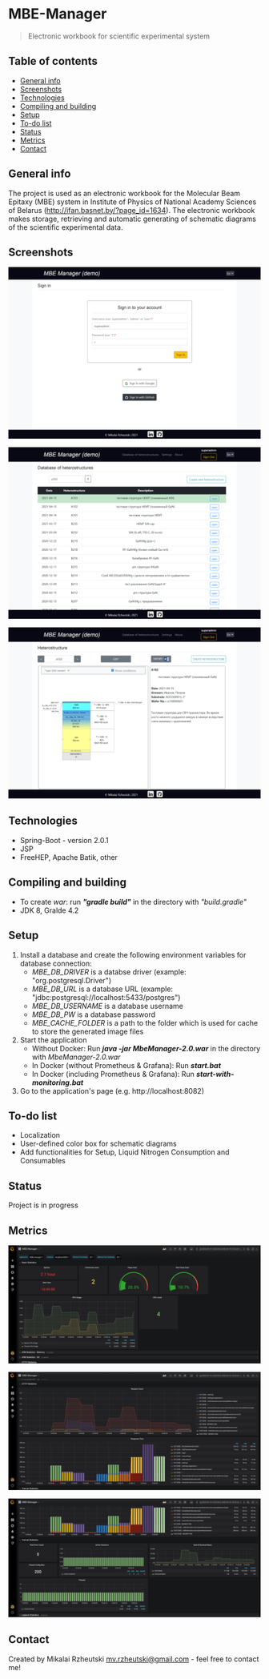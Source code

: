 # MBE-Manager
> Electronic workbook for scientific experimental system

## Table of contents
* [General info](#general-info)
* [Screenshots](#screenshots)
* [Technologies](#technologies)
* [Compiling and building](#compiling-and-building)
* [Setup](#setup)
* [To-do list](#to-do-list)
* [Status](#status)
* [Metrics](#metrics)
* [Contact](#contact)

## General info 
The project is used as an electronic workbook for the Molecular Beam Epitaxy (MBE) system in Institute of Physics of National Academy Sciences of Belarus (http://ifan.basnet.by/?page_id=1634).
The electronic workbook makes storage, retrieving and automatic generating of schematic diagrams of the scientific experimental data.

## Screenshots
![screenshot](screenshots/01_login.png)

![screenshot](screenshots/02_browse.png)

![screenshot](screenshots/03_view.png)

## Technologies
* Spring-Boot - version 2.0.1
* JSP
* FreeHEP, Apache Batik, other

## Compiling and building  
* To create *war*: run **_"gradle build"_** in the directory with *"build.gradle"*
* JDK 8, Gralde 4.2

## Setup
1. Install a database and create the following environment variables for database connection:
    * *MBE_DB_DRIVER* is a databse driver (example: "org.postgresql.Driver")
    * *MBE_DB_URL* is a database URL (example: "jdbc:postgresql://localhost:5433/postgres")
    * *MBE_DB_USERNAME* is a database username
    * *MBE_DB_PW* is a database password
    * *MBE_CACHE_FOLDER* is a path to the folder which is used for cache to store the generated image files
2. Start the application
    * Without Docker: Run **_java -jar MbeManager-2.0.war_** in the directory with *MbeManager-2.0.war*
    * In Docker (without Prometheus & Grafana): Run **_start.bat_**
    * In Docker (including Prometheus & Grafana): Run **_start-with-monitoring.bat_**
3. Go to the application's page (e.g. http://localhost:8082)

## To-do list
* Localization
* User-defined color box for schematic diagrams
* Add functionalities for Setup, Liquid Nitrogen Consumption and Consumables

## Status
Project is in progress

## Metrics
![Example screenshot](screenshots/05_metrics.png)

![Example screenshot](screenshots/06_metrics.png)

![Example screenshot](screenshots/07_metrics.png)

## Contact
Created by Mikalai Rzheutski <mv.rzheutski@gmail.com> - feel free to contact me!